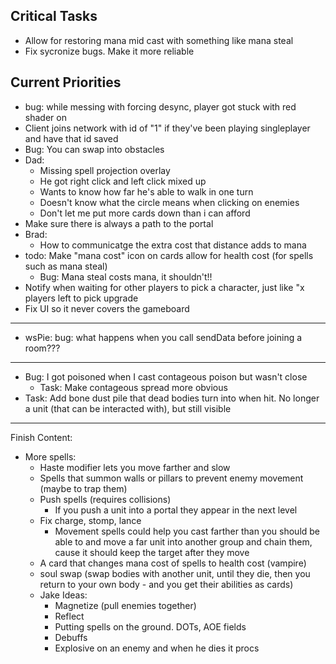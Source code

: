 ## Critical Tasks
- Allow for restoring mana mid cast with something like mana steal
- Fix sycronize bugs. Make it more reliable
## Current Priorities
- bug: while messing with forcing desync, player got stuck with red shader on
- Client joins network with id of "1" if they've been playing singleplayer and have that id saved
- Bug: You can swap into obstacles
- Dad:
    - Missing spell projection overlay
    - He got right click and left click mixed up
    - Wants to know how far he's able to walk in one turn
    - Doesn't know what the circle means when clicking on enemies
    - Don't let me put more cards down than i can afford
- Make sure there is always a path to the portal
- Brad:
    - How to communicatge the extra cost that distance adds to mana
- todo: Make "mana cost" icon on cards allow for health cost (for spells such as mana steal)
    - Bug: Mana steal costs mana, it shouldn't!!
- Notify when waiting for other players to pick a character, just like "x players left to pick upgrade
- Fix UI so it never covers the gameboard

---
- wsPie: bug: what happens when you call sendData before joining a room???
---
- Bug: I got poisoned when I cast contageous poison but wasn't close
    - Task: Make contageous spread more obvious
- Task: Add bone dust pile that dead bodies turn into when hit.  No longer a unit (that can be interacted with), but still visible
---
Finish Content:
- More spells:
    - Haste modifier lets you move farther and slow
    - Spells that summon walls or pillars to prevent enemy movement (maybe to trap them)
    - Push spells (requires collisions)
        - If you push a unit into a portal they appear in the next level
    - Fix charge, stomp, lance
        - Movement spells could help you cast farther than you should be able to and move a far unit into another group and chain them, cause it should keep the target after they move
    - A card that changes mana cost of spells to health cost (vampire)
    - soul swap (swap bodies with another unit, until they die, then you return to your own body - and you get their abilities as cards)
    - Jake Ideas:
        - Magnetize (pull enemies together)
        - Reflect
        - Putting spells on the ground. DOTs, AOE fields
        - Debuffs
        - Explosive on an enemy and when he dies it procs